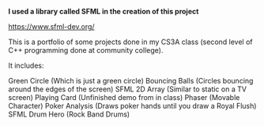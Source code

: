 **I used a library called SFML in the creation of this project**

https://www.sfml-dev.org/

This is a portfolio of some projects done in my CS3A class (second level of C++ programming done at community college). 

It includes:

Green Circle (Which is just a green circle)
Bouncing Balls (Circles bouncing around the edges of the screen)
SFML 2D Array (Similar to static on a TV screen)
Playing Card (Unfinished demo from in class)
Phaser (Movable Character)
Poker Analysis (Draws poker hands until you draw a Royal Flush)
SFML Drum Hero (Rock Band Drums) 

